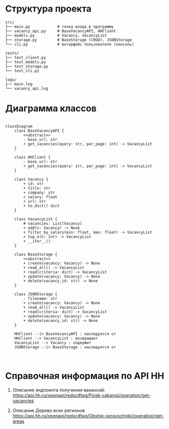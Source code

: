 # Структура проекта
```
src/
├── main.py            # точка входа в программу
├── vacancy_api.py     # BaseVacancyAPI, HHClient
├── models.py          # Vacancy, VacancyList
├── storage.py         # BaseStorage (CRUD), JSONStorage
└── cli.py             # интерфейс пользователя (консоль)

tests/
├── test_client.py
├── test_models.py
├── test_storage.py
└── test_cli.py

logs/
├── main.log
└── vacancy_api.log

```
# Диаграмма классов

```mermaid

classDiagram
    class BaseVacancyAPI {
        <<abstract>>
        - base_url: str
        + get_vacancies(query: str, per_page: int) -> VacancyList
    }
    
    class HHClient {
        - base_url: str
        + get_vacancies(query: str, per_page: int) -> VacancyList
    }

    class Vacancy {
        + id: str
        + title: str
        + company: str
        + salary: float
        + url: str
        + to_dict() dict
    }

    class VacancyList {
        # vacancies: List[Vacancy]
        + add(v: Vacancy) -> None
        + filter_by_salary(min: float, max: float) -> VacancyList
        + top_n(n: int) -> VacancyList
        + __iter__()
    }

    class BaseStorage {
        <<abstract>>
        + create(vacancy: Vacancy) -> None
        + read_all() -> VacancyList
        + read(criteria: dict) -> VacancyList
        + update(vacancy: Vacancy) -> None
        + delete(vacancy_id: str) -> None
    }

    class JSONStorage {
        - filename: str
        + create(vacancy: Vacancy) -> None
        + read_all() -> VacancyList
        + read(criteria: dict) -> VacancyList
        + update(vacancy: Vacancy) -> None
        + delete(vacancy_id: str) -> None
    }

    HHClient --|> BaseVacancyAPI : наследуется от
    HHClient --> VacancyList : возвращает
    VacancyList --> Vacancy : содержит
    JSONStorage --|> BaseStorage : наследуется от



```
# Справочная информация по API HH

1. Описание эндпоинта получения вакансий:
https://api.hh.ru/openapi/redoc#tag/Poisk-vakansij/operation/get-vacancies

2. Описание Дерево всех регионов
https://api.hh.ru/openapi/redoc#tag/Obshie-spravochniki/operation/get-areas